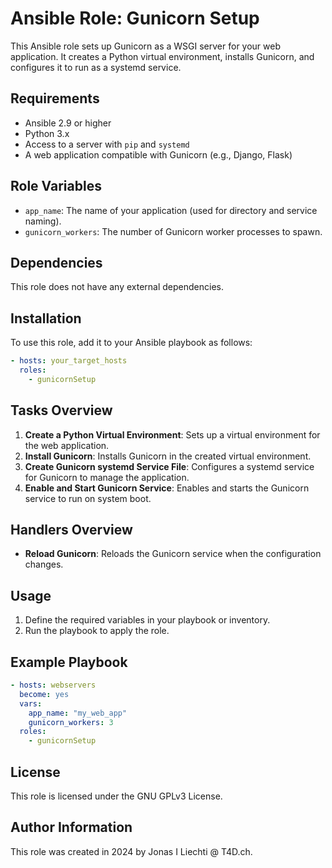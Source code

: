 # Ansible Role: Gunicorn Setup

This Ansible role sets up Gunicorn as a WSGI server for your web application. It creates a Python virtual environment, installs Gunicorn, and configures it to run as a systemd service.

## Requirements

- Ansible 2.9 or higher
- Python 3.x
- Access to a server with `pip` and `systemd`
- A web application compatible with Gunicorn (e.g., Django, Flask)

## Role Variables

- `app_name`: The name of your application (used for directory and service naming).
- `gunicorn_workers`: The number of Gunicorn worker processes to spawn.

## Dependencies

This role does not have any external dependencies.

## Installation

To use this role, add it to your Ansible playbook as follows:

```yaml
- hosts: your_target_hosts
  roles:
    - gunicornSetup
```

## Tasks Overview

1. **Create a Python Virtual Environment**: Sets up a virtual environment for the web application.
2. **Install Gunicorn**: Installs Gunicorn in the created virtual environment.
3. **Create Gunicorn systemd Service File**: Configures a systemd service for Gunicorn to manage the application.
4. **Enable and Start Gunicorn Service**: Enables and starts the Gunicorn service to run on system boot.

## Handlers Overview

- **Reload Gunicorn**: Reloads the Gunicorn service when the configuration changes.

## Usage

1. Define the required variables in your playbook or inventory.
2. Run the playbook to apply the role.

## Example Playbook

```yaml
- hosts: webservers
  become: yes
  vars:
    app_name: "my_web_app"
    gunicorn_workers: 3
  roles:
    - gunicornSetup
```

## License

This role is licensed under the GNU GPLv3 License.

## Author Information

This role was created in 2024 by Jonas I Liechti @ T4D.ch.
